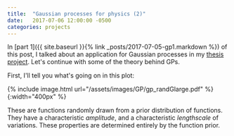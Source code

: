 ```yaml
---
title:  "Gaussian processes for physics (2)"
date:   2017-07-06 12:00:00 -0500
categories: projects
---
```


In [part 1]({{ site.baseurl }}{% link _posts/2017-07-05-gp1.markdown %}) of this post, I talked about an application for Gaussian processes in my [thesis project](https://arxiv.org/abs/1704.06142).  Let's continue with some of the theory behind GPs.

First, I'll tell you what's going on in this plot:

{% include image.html url="/assets/images/GP/gp_randGlarge.pdf" %}{:width="400px" %}

These are functions randomly drawn from a prior distribution of functions.  They have a characteristic *amplitude*, and a characteristic *lengthscale* of variations.  These properties are determined entirely by the function prior.
